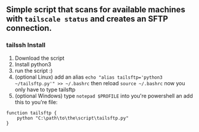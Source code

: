 ## Simple script that scans for available machines with ```tailscale status``` and creates an SFTP connection.

### tailssh Install
1. Download the script
2. Install python3
3. run the script :)
4. (optional Linux) add an alias ```echo "alias tailsftp='python3 ~/tailsftp.py'" >> ~/.bashrc``` then reload ```source ~/.bashrc``` now you only have to type tailsftp
5. (optional Windows) type ```notepad $PROFILE``` into you're powershell an add this to you're file:
```
function tailsftp {
    python "C:\path\to\the\script\tailsftp.py"
}
```
